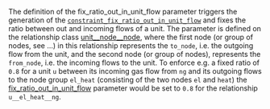 The definition of the fix\_ratio\_out\_in\_unit\_flow parameter triggers the generation of the [`constraint_fix_ratio_out_in_unit_flow`](#Fixed-ratio-between-output-and-input-unit) and fixes the ratio between out and incoming flows of a unit. The parameter is defined on the relationship class [unit\_\_node\_\_node](@ref), where the first node (or group of nodes, see ...) in this relationship represents the `to_node`, i.e. the outgoing flow from the unit, and the second node (or group of nodes), represents the `from_node`, i.e. the incoming flows to the unit.
To enforce e.g. a fixed ratio of `0.8` for a unit `u` between its incoming gas flow from `ng` and its outgoing flows to the node group `el_heat` (consisting of the two nodes `el` and `heat`) the [fix\_ratio\_out\_in\_unit\_flow](@ref) parameter would be set to `0.8` for the relationship `u__el_heat__ng`.
